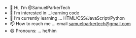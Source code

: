 - 👋 Hi, I’m @SamuelParkerTech
- 👀 I’m interested in ...learning code
- 🌱 I’m currently learning ... HTML/CSS/JavaScript/Python
- 📫 How to reach me ... email samuelparkertech@gmail.com
- 😄 Pronouns: ... he/him


<!---
SamuelParkerTech/SamuelParkerTech is a ✨ special ✨ repository because its `README.md` (this file) appears on your GitHub profile.
You can click the Preview link to take a look at your changes.
--->
